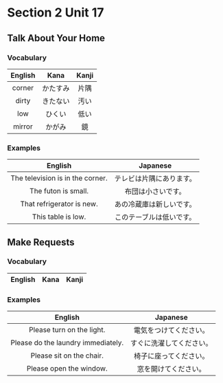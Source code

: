 # Section 2 Unit 17
## Talk About Your Home
### Vocabulary
| English | Kana | Kanji |
|:-------:|:----:|:-----:|
| corner | かたすみ | 片隅 |
| dirty | きたない | 汚い |
| low | ひくい | 低い |
| mirror | かがみ | 鏡 |

### Examples
| English | Japanese |
|:-------:|:--------:|
| The television is in the corner. | テレビは片隅にあります。 |
| The futon is small. | 布団は小さいです。 |
| That refrigerator is new. | あの冷蔵庫は新しいです。 |
| This table is low. | このテーブルは低いです。 |

## Make Requests
### Vocabulary
| English | Kana | Kanji |
|:-------:|:----:|:-----:|

### Examples
| English | Japanese |
|:-------:|:--------:|
| Please turn on the light. | 電気をつけてください。 |
| Please do the laundry immediately. | すぐに洗濯してください。 |
| Please sit on the chair. | 椅子に座ってください。 |
| Please open the window. | 窓を開けてください。 |

